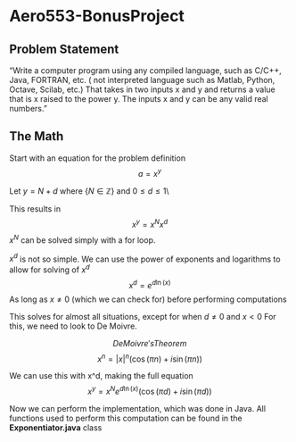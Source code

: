 <br />

# Aero553-BonusProject

## Problem Statement
“Write a computer program using any compiled language, such as C/C++, Java, FORTRAN, etc. ( not interpreted language such as Matlab, Python, Octave, Scilab, etc.) That takes in two inputs x and y and returns a value that is x raised to the power y. The inputs x and y can be any valid real numbers.”

## The Math
Start with an equation for the problem definition
$$a = x^y$$

$\text{Let } y = N + d \text{ where } \lbrace N \in \mathbb{Z} \rbrace \text{ and } 0 \leq d \leq 1$\

This results in
$$x^y = x^Nx^d$$
$x^N$ can be solved simply with a for loop.

$x^d$ is not so simple.
We can use the power of exponents and logarithms to allow for solving of $x^d$
$$x^d = e^{d \ln(x)}$$
As long as $x \neq 0$ (which we can check for) before performing computations 

This solves for almost all situations, except for when $d \neq 0$ and $x < 0$
For this, we need to look to De Moivre.

$$De Moivre's Theorem$$
$$x^n = |x|^n(\cos(\pi n) + i \sin(\pi n))$$

We can use this with x^d, making the full equation
$$x^y = x^Ne^{d \ln(x)}(\cos(\pi d) + i \sin(\pi d))$$

Now we can perform the implementation, which was done in Java.  All functions used to perform this computation can be found in the **Exponentiator.java** class
